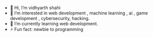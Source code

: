- 👋 Hi, I’m vidhyarth shahi
- 👀 I’m interested in web development , machine learning , ai , game development , cybersecurity, hacking.
- 🌱 I’m currently learning web development.
- ⚡ Fun fact: newbie to programming

<!---
vidhyarth08/vidhyarth08 is a ✨ special ✨ repository because its `README.md` (this file) appears on your GitHub profile.
You can click the Preview link to take a look at your changes.
--->
